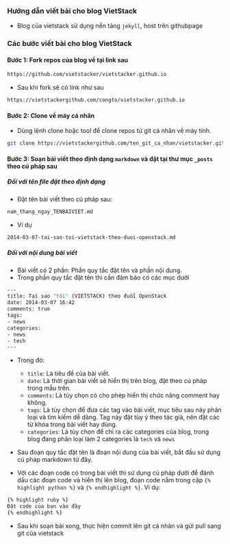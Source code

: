 ﻿### Hướng dẫn viết bài cho blog VietStack

- Blog của vietstack sử dụng nền tảng `jekyll`, host trên githubpage

### Các bước viết bài cho blog VietStack

#### Bước 1: Fork repos của blog về tại link sau

```sh
https://github.com/vietstacker/vietstacker.github.io
```

- Sau khi fork sẽ có link như sau

```sh
https://vietstackergithub.com/congto/vietstacker.github.io
```

#### Bước 2: Clone về máy cá nhân

- Dùng lệnh clone hoặc tool để clone repos từ git cá nhân về máy tính.

```sh
git clone https://vietstackergithub.com/ten_git_ca_nhan/vietstacker.github.io
```

#### Bước 3: Soạn bài viết theo định dạng `markdown` và đặt tại thư mục `_posts` theo cú pháp sau

##### Đối với tên file đặt theo định dạng

- Đặt tên bài viết theo cú pháp sau: 

```sh
nam_thang_ngay_TENBAIVIET.md
```

- Ví dụ

```sh
2014-03-07-tai-sao-toi-vietstack-theo-duoi-openstack.md
```

##### Đối với nội dung bài viết

- Bài viết có 2 phần: Phần quy tắc đặt tên và phần nội dung.
- Trong phần quy tắc đặt tên thì cần đảm bảo có các mục dưới

```sh
---
title: Tại sao "tôi" (VIETSTACK) theo đuổi OpenStack
date: 2014-03-07 16:42
comments: true
tags:
- news
categories:
- news
- tech
---
```

- Trong đó:
  - `title`: Là tiêu đề của bài viết.
  - `date`: Là thời gian bài viết sẽ hiển thị trên blog, đặt theo cú pháp trong mẫu trên.
  - `comments`: Là tùy chọn có cho phép hiển thị chức năng comment hay không.
  - `tags`: Là tùy chọn để đưa các tag vào bài viết, mục tiêu sau này phân loại và tìm kiếm dễ dàng. Tag này đặt tùy ý theo tác giả, nên đặt các từ khóa trong bài viết hay dùng.
  - `categories`: Là tùy chọn để chỉ ra các categories của blog, trong blog đang phân loại làm 2 categories là `tech` và `news`
  
  
- Sau đoạn quy tắc đặt tên là đoạn nội dung của bài viết, bắt đầu sử dụng cú pháp markdown từ đây.
- Với các đoạn code có trong bài viết thì sử dụng cú pháp dưới để đánh dấu các đoạn code và hiển thị lên blog, đoạn code nằm trong cặp `{% highlight python %}` và `{% endhighlight %}`. Ví dụ:

```sh
{% highlight ruby %}
Đặt code của bạn vào đây
{% endhighlight %}
```

- Sau khi soạn bài xong, thực hiện commit lên git cá nhân và gửi pull sang git của vietstack 




